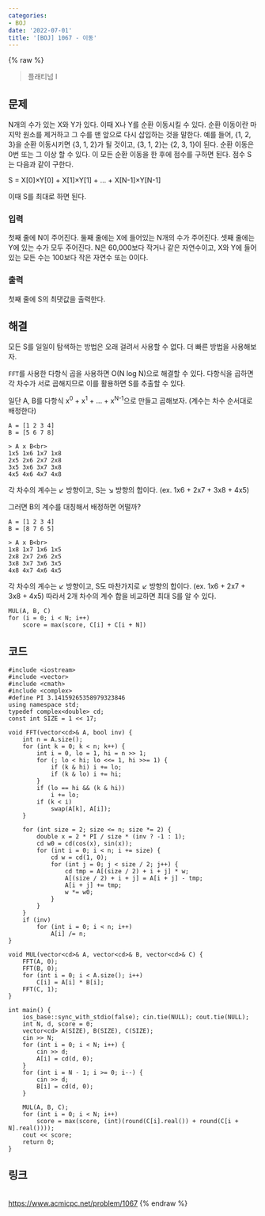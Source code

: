 ```yaml
---
categories:
- BOJ
date: '2022-07-01'
title: '[BOJ] 1067 - 이동'
---
```


{% raw %}
> 플래티넘 I<br>

## 문제
N개의 수가 있는 X와 Y가 있다. 이때 X나 Y를 순환 이동시킬 수 있다. 순환 이동이란 마지막 원소를 제거하고 그 수를 맨 앞으로 다시 삽입하는 것을 말한다. 예를 들어, {1, 2, 3}을 순환 이동시키면 {3, 1, 2}가 될 것이고, {3, 1, 2}는 {2, 3, 1}이 된다. 순환 이동은 0번 또는 그 이상 할 수 있다. 이 모든 순환 이동을 한 후에 점수를 구하면 된다. 점수 S는 다음과 같이 구한다.

S = X[0]×Y[0] + X[1]×Y[1] + ... + X[N-1]×Y[N-1]

이때 S를 최대로 하면 된다.

### 입력
첫째 줄에 N이 주어진다. 둘째 줄에는 X에 들어있는 N개의 수가 주어진다. 셋째 줄에는 Y에 있는 수가 모두 주어진다. N은 60,000보다 작거나 같은 자연수이고, X와 Y에 들어있는 모든 수는 100보다 작은 자연수 또는 0이다.

### 출력
첫째 줄에 S의 최댓값을 출력한다.

## 해결
모든 S를 일일이 탐색하는 방법은 오래 걸려서 사용할 수 없다. 더 빠른 방법을 사용해보자.

`FFT`를 사용한 다항식 곱을 사용하면 O(N log N)으로 해결할 수 있다. 다항식을 곱하면 각 차수가 서로 곱해지므로 이를 활용하면 S를 추출할 수 있다.

일단 A, B를 다항식 x<sup>0</sup> + x<sup>1</sup> + ... + x<sup>N-1</sup>으로 만들고 곱해보자. (계수는 차수 순서대로 배정한다)
```
A = [1 2 3 4]
B = [5 6 7 8]

> A x B<br>
1x5 1x6 1x7 1x8
2x5 2x6 2x7 2x8
3x5 3x6 3x7 3x8
4x5 4x6 4x7 4x8
```
각 차수의 계수는 ↙ 방향이고, S는 ↘ 방향의 합이다. (ex. 1x6 + 2x7 + 3x8 + 4x5)

그러면 B의 계수를 대칭해서 배정하면 어떨까?
```
A = [1 2 3 4]
B = [8 7 6 5]

> A x B<br>
1x8 1x7 1x6 1x5
2x8 2x7 2x6 2x5
3x8 3x7 3x6 3x5
4x8 4x7 4x6 4x5
```
각 차수의 계수는 ↙ 방향이고, S도 마찬가지로 ↙ 방향의 합이다. (ex. 1x6 + 2x7 + 3x8 + 4x5)
따라서 2개 차수의 계수 합을 비교하면 최대 S를 알 수 있다.
```
MUL(A, B, C)
for (i = 0; i < N; i++)
	score = max(score, C[i] + C[i + N])
```

## 코드
```
#include <iostream>
#include <vector>
#include <cmath>
#include <complex>
#define PI 3.14159265358979323846
using namespace std;
typedef complex<double> cd;
const int SIZE = 1 << 17;

void FFT(vector<cd>& A, bool inv) {
	int n = A.size();
	for (int k = 0; k < n; k++) {
		int i = 0, lo = 1, hi = n >> 1;
		for (; lo < hi; lo <<= 1, hi >>= 1) {
			if (k & hi) i += lo;
			if (k & lo) i += hi;
		}
		if (lo == hi && (k & hi))
			i += lo;
		if (k < i)
			swap(A[k], A[i]);
	}

	for (int size = 2; size <= n; size *= 2) {
		double x = 2 * PI / size * (inv ? -1 : 1);
		cd w0 = cd(cos(x), sin(x));
		for (int i = 0; i < n; i += size) {
			cd w = cd(1, 0);
			for (int j = 0; j < size / 2; j++) {
				cd tmp = A[(size / 2) + i + j] * w;
				A[(size / 2) + i + j] = A[i + j] - tmp;
				A[i + j] += tmp;
				w *= w0;
			}
		}
	}
	if (inv)
		for (int i = 0; i < n; i++)
			A[i] /= n;
}

void MUL(vector<cd>& A, vector<cd>& B, vector<cd>& C) {
	FFT(A, 0);
	FFT(B, 0);
	for (int i = 0; i < A.size(); i++)
		C[i] = A[i] * B[i];
	FFT(C, 1);
}

int main() {
	ios_base::sync_with_stdio(false); cin.tie(NULL); cout.tie(NULL);
	int N, d, score = 0;
	vector<cd> A(SIZE), B(SIZE), C(SIZE);
	cin >> N;
	for (int i = 0; i < N; i++) {
		cin >> d;
		A[i] = cd(d, 0);
	}
	for (int i = N - 1; i >= 0; i--) {
		cin >> d;
		B[i] = cd(d, 0);
	}

	MUL(A, B, C);
	for (int i = 0; i < N; i++)
		score = max(score, (int)(round(C[i].real()) + round(C[i + N].real())));
	cout << score;
	return 0;
}
```

## 링크
<br>https://www.acmicpc.net/problem/1067
{% endraw %}